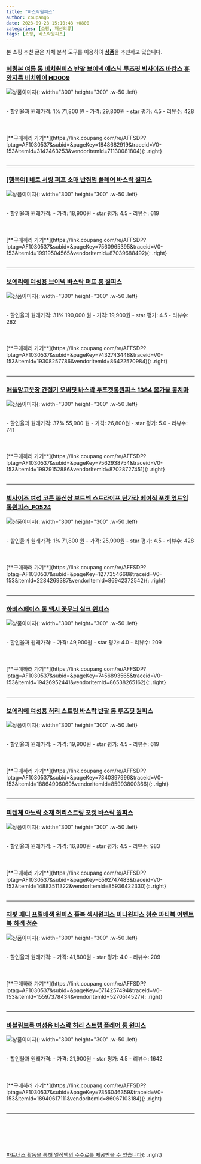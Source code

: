 ```yaml
---
title: "바스락원피스"
author: coupang6
date: 2023-09-28 15:10:43 +0800
categories: [쇼핑, 패션의류]
tags: [쇼핑, 바스락원피스]
---
```


본 쇼핑 추천 글은 자체 분석 도구를 이용하여 [**상품**](https://link.coupang.com/a/bao1ui)을 추천하고 있습니다.

### [헤링본 여름 롱 비치원피스 반팔 브이넥 에스닉 루즈핏 빅사이즈 바캉스 휴양지룩 비치웨어 HD009](https://link.coupang.com/re/AFFSDP?lptag=AF1030537&subid=&pageKey=1848682919&traceid=V0-153&itemId=3142463253&vendorItemId=71130081804)

![상품이미지](https://thumbnail7.coupangcdn.com/thumbnails/remote/230x230ex/image/vendor_inventory/4435/1891106a734b8c56c675ceaacd37d4141d0a6bd74ee78226e19cfce29113.jpg){: width="300" height="300" .w-50 .left}


<br>
- 할인율과 원래가격: 1%  71,800   원
- 가격: 29,800원
- star 평가: 4.5
- 리뷰수: 428
<br>
<br>
<br>
<br>
[**구매하러 가기**](https://link.coupang.com/re/AFFSDP?lptag=AF1030537&subid=&pageKey=1848682919&traceid=V0-153&itemId=3142463253&vendorItemId=71130081804){: .right}
<br>
<br>

---

### [[행복여] 네로 셔링 퍼프 소매 반집업 플레어 바스락 원피스](https://link.coupang.com/re/AFFSDP?lptag=AF1030537&subid=&pageKey=7560965395&traceid=V0-153&itemId=19919504565&vendorItemId=87039688492)

![상품이미지](https://thumbnail6.coupangcdn.com/thumbnails/remote/230x230ex/image/vendor_inventory/864b/4c59627d621c4a9a42f52da0374834926d46904c8435005ef4292cdc557e.jpg){: width="300" height="300" .w-50 .left}


<br>
- 할인율과 원래가격: 
- 가격: 18,900원
- star 평가: 4.5
- 리뷰수: 619
<br>
<br>
<br>
<br>
[**구매하러 가기**](https://link.coupang.com/re/AFFSDP?lptag=AF1030537&subid=&pageKey=7560965395&traceid=V0-153&itemId=19919504565&vendorItemId=87039688492){: .right}
<br>
<br>

---

### [보에리에 여성용 브이넥 바스락 퍼프 롱 원피스](https://link.coupang.com/re/AFFSDP?lptag=AF1030537&subid=&pageKey=7432743448&traceid=V0-153&itemId=19308257786&vendorItemId=86422570984)

![상품이미지](https://thumbnail7.coupangcdn.com/thumbnails/remote/230x230ex/image/rs_quotation_api/sld0czjb/88fe6212f27f44fa8c221d1815b94b14.jpg){: width="300" height="300" .w-50 .left}


<br>
- 할인율과 원래가격: 31%  190,000   원
- 가격: 19,900원
- star 평가: 4.5
- 리뷰수: 282
<br>
<br>
<br>
<br>
[**구매하러 가기**](https://link.coupang.com/re/AFFSDP?lptag=AF1030537&subid=&pageKey=7432743448&traceid=V0-153&itemId=19308257786&vendorItemId=86422570984){: .right}
<br>
<br>

---

### [애플망고옷장 간절기 오버핏 바스락 투포켓롱원피스 1364 봄가을 롱치마](https://link.coupang.com/re/AFFSDP?lptag=AF1030537&subid=&pageKey=7562938754&traceid=V0-153&itemId=19929152886&vendorItemId=87028727451)

![상품이미지](https://thumbnail8.coupangcdn.com/thumbnails/remote/230x230ex/image/vendor_inventory/1422/28ab1ab1ec4a02729be4d363b89435800cee8337c9703f71aef3a7b870bc.jpg){: width="300" height="300" .w-50 .left}


<br>
- 할인율과 원래가격: 37%  55,900   원
- 가격: 26,800원
- star 평가: 5.0
- 리뷰수: 741
<br>
<br>
<br>
<br>
[**구매하러 가기**](https://link.coupang.com/re/AFFSDP?lptag=AF1030537&subid=&pageKey=7562938754&traceid=V0-153&itemId=19929152886&vendorItemId=87028727451){: .right}
<br>
<br>

---

### [빅사이즈 여성 코튼 봄신상 보트넥 스트라이프 단가라 베이직 포켓 옆트임 롱원피스_F0524](https://link.coupang.com/re/AFFSDP?lptag=AF1030537&subid=&pageKey=1277354668&traceid=V0-153&itemId=2284269387&vendorItemId=86942372542)

![상품이미지](https://thumbnail6.coupangcdn.com/thumbnails/remote/230x230ex/image/vendor_inventory/1686/a2cbe0d6735626d3db4d1836e5b30e210247ca297c53d8f1d56690989243.jpg){: width="300" height="300" .w-50 .left}


<br>
- 할인율과 원래가격: 1%  71,800   원
- 가격: 25,900원
- star 평가: 4.5
- 리뷰수: 428
<br>
<br>
<br>
<br>
[**구매하러 가기**](https://link.coupang.com/re/AFFSDP?lptag=AF1030537&subid=&pageKey=1277354668&traceid=V0-153&itemId=2284269387&vendorItemId=86942372542){: .right}
<br>
<br>

---

### [하비스페이스 롱 맥시 꽃무늬 실크 원피스](https://link.coupang.com/re/AFFSDP?lptag=AF1030537&subid=&pageKey=7456893565&traceid=V0-153&itemId=19426952441&vendorItemId=86538265162)

![상품이미지](https://thumbnail10.coupangcdn.com/thumbnails/remote/230x230ex/image/vendor_inventory/7a89/df5122511df8e9b23e88eed82f8c174261fc78bdc864cb6286ffd821548a.png){: width="300" height="300" .w-50 .left}


<br>
- 할인율과 원래가격: 
- 가격: 49,900원
- star 평가: 4.0
- 리뷰수: 209
<br>
<br>
<br>
<br>
[**구매하러 가기**](https://link.coupang.com/re/AFFSDP?lptag=AF1030537&subid=&pageKey=7456893565&traceid=V0-153&itemId=19426952441&vendorItemId=86538265162){: .right}
<br>
<br>

---

### [보에리에 여성용 허리 스트링 바스락 반팔 롱 루즈핏 원피스](https://link.coupang.com/re/AFFSDP?lptag=AF1030537&subid=&pageKey=7340397996&traceid=V0-153&itemId=18864906069&vendorItemId=85993800366)

![상품이미지](https://thumbnail9.coupangcdn.com/thumbnails/remote/230x230ex/image/rs_quotation_api/jx2eqgu4/51f456f1128843c7b3f745b84807373f.jpg){: width="300" height="300" .w-50 .left}


<br>
- 할인율과 원래가격: 
- 가격: 19,900원
- star 평가: 4.5
- 리뷰수: 619
<br>
<br>
<br>
<br>
[**구매하러 가기**](https://link.coupang.com/re/AFFSDP?lptag=AF1030537&subid=&pageKey=7340397996&traceid=V0-153&itemId=18864906069&vendorItemId=85993800366){: .right}
<br>
<br>

---

### [피렌체 아노락 소재 허리스트링 포켓 바스락 원피스](https://link.coupang.com/re/AFFSDP?lptag=AF1030537&subid=&pageKey=6592747483&traceid=V0-153&itemId=14883511322&vendorItemId=85936422330)

![상품이미지](https://thumbnail7.coupangcdn.com/thumbnails/remote/230x230ex/image/vendor_inventory/957c/4c301ccc3734cc614d6b37e7da461e38a5b5b8b85f3ee522db98536070c5.jpg){: width="300" height="300" .w-50 .left}


<br>
- 할인율과 원래가격: 
- 가격: 16,800원
- star 평가: 4.5
- 리뷰수: 983
<br>
<br>
<br>
<br>
[**구매하러 가기**](https://link.coupang.com/re/AFFSDP?lptag=AF1030537&subid=&pageKey=6592747483&traceid=V0-153&itemId=14883511322&vendorItemId=85936422330){: .right}
<br>
<br>

---

### [채핏 패디 프릴배색 원피스 홀복 섹시원피스 미니원피스 청순 파티복 이벤트복 하객 청순](https://link.coupang.com/re/AFFSDP?lptag=AF1030537&subid=&pageKey=6714257494&traceid=V0-153&itemId=15597378434&vendorItemId=5270514527)

![상품이미지](https://thumbnail8.coupangcdn.com/thumbnails/remote/230x230ex/image/vendor_inventory/f5bd/13c6ff74130e41b2afe8de5bb5539e1fc7e2d25f19558e488338d43fbef6.jpg){: width="300" height="300" .w-50 .left}


<br>
- 할인율과 원래가격: 
- 가격: 41,800원
- star 평가: 4.0
- 리뷰수: 209
<br>
<br>
<br>
<br>
[**구매하러 가기**](https://link.coupang.com/re/AFFSDP?lptag=AF1030537&subid=&pageKey=6714257494&traceid=V0-153&itemId=15597378434&vendorItemId=5270514527){: .right}
<br>
<br>

---

### [바블링브룩 여성용 바스락 허리 스트랩 플레어 롱 원피스](https://link.coupang.com/re/AFFSDP?lptag=AF1030537&subid=&pageKey=7356046359&traceid=V0-153&itemId=18940617111&vendorItemId=86067103184)

![상품이미지](https://thumbnail8.coupangcdn.com/thumbnails/remote/230x230ex/image/rs_quotation_api/evu9r4sv/49c82ed62e314cd88d773b9689a9c38d.jpg){: width="300" height="300" .w-50 .left}


<br>
- 할인율과 원래가격: 
- 가격: 21,900원
- star 평가: 4.5
- 리뷰수: 1642
<br>
<br>
<br>
<br>
[**구매하러 가기**](https://link.coupang.com/re/AFFSDP?lptag=AF1030537&subid=&pageKey=7356046359&traceid=V0-153&itemId=18940617111&vendorItemId=86067103184){: .right}
<br>
<br>

---
<br><br><br><br><br> [파트너스 활동을 통해 일정액의 수수료를 제공받을 수 있습니다](https://link.coupang.com/a/bao1ui){: .right}